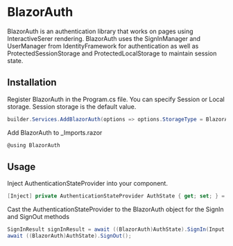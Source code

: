 # BlazorAuth
BlazorAuth is an authentication library that works on pages using InteractiveSerer rendering.
BlazorAuth uses the SignInManager and UserManager from IdentityFramework for authentication as well as ProtectedSessionStorage and ProtectedLocalStorage to maintain session state.

## Installation
Register BlazorAuth in the Program.cs file. You can specify Session or Local storage. Session storage is the default value.
```csharp
builder.Services.AddBlazorAuth(options => options.StorageType = BlazorAuthOptions.eStorageType.Session);
```

Add BlazorAuth to _Imports.razor
```csharp
@using BlazorAuth
```

## Usage
Inject AuthenticationStateProvider into your component.
```csharp
[Inject] private AuthenticationStateProvider AuthState { get; set; } = default!;
```

Cast the AuthenticationStateProvider to the BlazorAuth object for the SignIn and SignOut methods
```csharp
SignInResult signInResult = await ((BlazorAuth)AuthState).SignIn(Input.Email, Input.Password);
await ((BlazorAuth)AuthState).SignOut();
```
